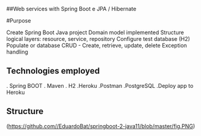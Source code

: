  ##Web services with Spring Boot e JPA / Hibernate


#Purpose

 Create Spring Boot Java project
 Domain model implemented
 Structure logical layers: resource, service, repository
 Configure test database (H2)
 Populate or database
 CRUD - Create, retrieve, update, delete
 Exception handling

## Technologies employed

 . Spring BOOT 
 . Maven
 . H2
 .Heroku
 .Postman
 .PostgreSQL
 .Deploy app to Heroku

## Structure


(https://github.com//EduardoBat/springboot-2-java11/blob/master/fig.PNG)<br/>





